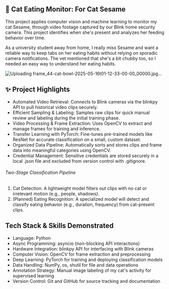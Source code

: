 ## 🐾 Cat Eating Monitor: For Cat Sesame 
This project applies computer vision and machine learning to monitor my cat Sesame, through video footage captured by our Blink home security camera. This project identifies when she's present and analyzes her feeding behavior over time.

As a university student away from home, I really miss Sesame and want a reliable way to keep tabs on her eating habits without relying on sporadic camera notifications. The vet mentioned that she's a bit chubby too, so I needed an easy way to understand her eating habits.

![Uploading frame_44-cat-bowl-2025-05-16t01-12-33-00-00_00000.jpg…]()


## ✨ Project Highlights
- Automated Video Retrieval: Connects to Blink cameras via the blinkpy API to pull historical video clips securely.
- Efficient Sampling & Labeling: Samples raw clips for quick manual review and labeling during the initial training phase.
- Video Processing & Frame Extraction: Uses OpenCV to extract and manage frames for training and inference.
- Transfer Learning with PyTorch: Fine-tunes pre-trained models like ResNet for accurate classification on a small, custom dataset.
- Organized Data Pipeline: Automatically sorts and stores clips and frame data into meaningful categories using OpenCV.
- Credential Management: Sensitive credentials are stored securely in a local .json file and excluded from version control with .gitignore.

###### Two-Stage Classification Pipeline
1. Cat Detection: A lightweight model filters out clips with no cat or irrelevant motion (e.g., people, shadows).
2. (Planned) Eating Recognition: A specialized model will detect and classify eating behavior (e.g., duration, frequency) from cat-present clips.


## Tech Stack & Skills Demonstrated
- Language: Python
- Async Programming: asyncio (non-blocking API interactions)
- Hardware Integration: blinkpy API for interfacing with Blink cameras
- Computer Vision: OpenCV for frame extraction and preprocessing
- Deep Learning: PyTorch for training and deploying classification models
- Data Handling: NumPy, os, shutil for file and data operations
- Annotation Strategy: Manual image labeling of my cat's activity for supervised learning
- Version Control: Git and GitHub for source tracking and documentation
